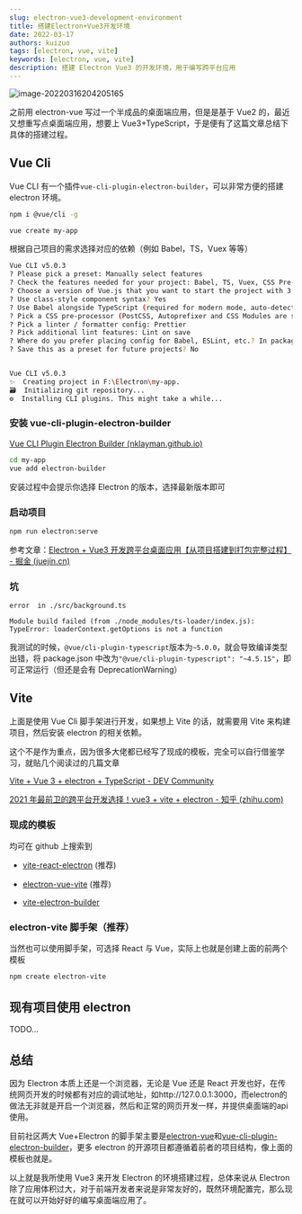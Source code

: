 ```yaml
---
slug: electron-vue3-development-environment
title: 搭建Electron+Vue3开发环境
date: 2022-03-17
authors: kuizuo
tags: [electron, vue, vite]
keywords: [electron, vue, vite]
description: 搭建 Electron Vue3 的开发环境，用于编写跨平台应用
---
```


![image-20220316204205165](https://img.kuizuo.cn/image-20220316204205165.png)

之前用 electron-vue 写过一个半成品的桌面端应用，但是是基于 Vue2 的，最近又想重写点桌面端应用，想要上 Vue3+TypeScript，于是便有了这篇文章总结下具体的搭建过程。

<!-- truncate -->

## Vue Cli

Vue CLI 有一个插件`vue-cli-plugin-electron-builder`，可以非常方便的搭建 electron 环境。

```sh
npm i @vue/cli -g
```

```sh
vue create my-app
```

根据自己项目的需求选择对应的依赖（例如 Babel，TS，Vuex 等等）

```sh
Vue CLI v5.0.3
? Please pick a preset: Manually select features
? Check the features needed for your project: Babel, TS, Vuex, CSS Pre-processors, Linter
? Choose a version of Vue.js that you want to start the project with 3.x
? Use class-style component syntax? Yes
? Use Babel alongside TypeScript (required for modern mode, auto-detected polyfills, transpiling JSX)? Yes
? Pick a CSS pre-processor (PostCSS, Autoprefixer and CSS Modules are supported by default): Sass/SCSS (with dart-sass)
? Pick a linter / formatter config: Prettier
? Pick additional lint features: Lint on save
? Where do you prefer placing config for Babel, ESLint, etc.? In package.json
? Save this as a preset for future projects? No


Vue CLI v5.0.3
✨  Creating project in F:\Electron\my-app.
🗃  Initializing git repository...
⚙️  Installing CLI plugins. This might take a while...
```

### 安装 vue-cli-plugin-electron-builder

[Vue CLI Plugin Electron Builder (nklayman.github.io)](https://nklayman.github.io/vue-cli-plugin-electron-builder/)

```sh
cd my-app
vue add electron-builder
```

安装过程中会提示你选择 Electron 的版本，选择最新版本即可

### 启动项目

```sh
npm run electron:serve
```

参考文章：[Electron + Vue3 开发跨平台桌面应用【从项目搭建到打包完整过程】 - 掘金 (juejin.cn)](https://juejin.cn/post/6983843979133468708)

### 坑

```
error  in ./src/background.ts

Module build failed (from ./node_modules/ts-loader/index.js):
TypeError: loaderContext.getOptions is not a function
```

我测试的时候，`@vue/cli-plugin-typescript`版本为`~5.0.0`，就会导致编译类型出错，将 package.json 中改为`"@vue/cli-plugin-typescript": "~4.5.15"`，即可正常运行（但还是会有 DeprecationWarning）

## Vite

上面是使用 Vue Cli 脚手架进行开发，如果想上 Vite 的话，就需要用 Vite 来构建项目，然后安装 electron 的相关依赖。

这个不是作为重点，因为很多大佬都已经写了现成的模板，完全可以自行借鉴学习，就贴几个阅读过的几篇文章

[Vite + Vue 3 + electron + TypeScript - DEV Community](https://dev.to/brojenuel/vite-vue-3-electron-5h4o)

[2021 年最前卫的跨平台开发选择！vue3 + vite + electron - 知乎 (zhihu.com)](https://zhuanlan.zhihu.com/p/424202065)

### 现成的模板

均可在 github 上搜索到

- [vite-react-electron](https://github.com/caoxiemeihao/vite-react-electron) (推荐)

- [electron-vue-vite](https://github.com/caoxiemeihao/electron-vue-vite) (推荐)
- [vite-electron-builder](https://github.com/cawa-93/vite-electron-builder)

### electron-vite 脚手架（推荐）

当然也可以使用脚手架，可选择 React 与 Vue，实际上也就是创建上面的前两个模板

```sh
npm create electron-vite
```

## 现有项目使用 electron

TODO...

## 总结

因为 Electron 本质上还是一个浏览器，无论是 Vue 还是 React 开发也好，在传统网页开发的时候都有对应的调试地址，如http://127.0.0.1:3000，而electron的做法无非就是开启一个浏览器，然后和正常的网页开发一样，并提供桌面端的api使用。

目前社区两大 Vue+Electron 的脚手架主要是[electron-vue](https://github.com/SimulatedGREG/electron-vue)和[vue-cli-plugin-electron-builder](https://github.com/nklayman/vue-cli-plugin-electron-builder)，更多 electron 的开源项目都遵循着前者的项目结构，像上面的模板也就是。

以上就是我所使用 Vue3 来开发 Electron 的环境搭建过程，总体来说从 Electron 除了应用体积过大，对于前端开发者来说是非常友好的，既然环境配置完，那么现在就可以开始好好的编写桌面端应用了。
